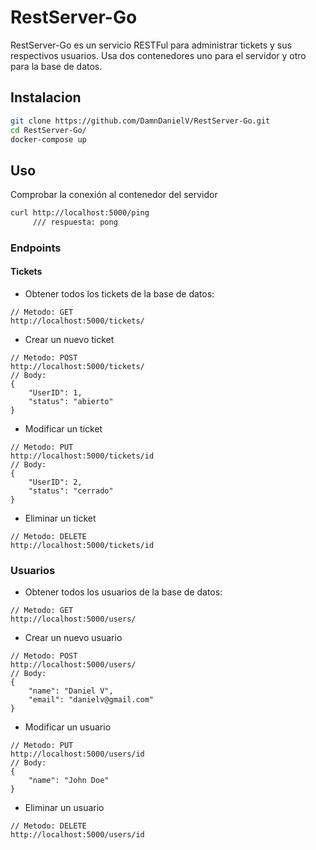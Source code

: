 # RestServer-Go

RestServer-Go es un servicio RESTFul para administrar tickets y sus respectivos usuarios. Usa dos contenedores uno para el servidor y otro para la base de datos.

## Instalacion


```bash
git clone https://github.com/DamnDanielV/RestServer-Go.git
cd RestServer-Go/
docker-compose up
```



## Uso

Comprobar la conexión al contenedor del servidor

```bash
curl http://localhost:5000/ping
     /// respuesta: pong
```
### Endpoints

#### Tickets
- Obtener todos los tickets de la base de datos:
```
// Metodo: GET
http://localhost:5000/tickets/
```
- Crear un nuevo ticket
```
// Metodo: POST
http://localhost:5000/tickets/
// Body: 
{
    "UserID": 1,
    "status": "abierto"
}
```
- Modificar un ticket
```
// Metodo: PUT
http://localhost:5000/tickets/id
// Body: 
{
    "UserID": 2,
    "status": "cerrado"
}
```
- Eliminar un ticket
```
// Metodo: DELETE
http://localhost:5000/tickets/id
```

### Usuarios
- Obtener todos los usuarios de la base de datos:
```
// Metodo: GET
http://localhost:5000/users/
```
- Crear un nuevo usuario
```
// Metodo: POST
http://localhost:5000/users/
// Body: 
{
    "name": "Daniel V",
    "email": "danielv@gmail.com"
}
```
- Modificar un usuario
```
// Metodo: PUT
http://localhost:5000/users/id
// Body: 
{
    "name": "John Doe"
}
```
- Eliminar un usuario
```
// Metodo: DELETE
http://localhost:5000/users/id
```
